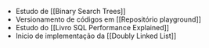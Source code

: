 - Estudo de [[Binary Search Trees]]
- Versionamento de códigos em [[Repositório playground]]
- Estudo do [[Livro SQL Performance Explained]]
- Inicio de implementação da [[Doubly Linked List]]
